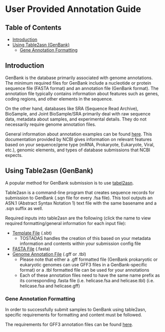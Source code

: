 # User Provided Annotation Guide

## Table of Contents
- [Introduction](#introduction)
 - [Using Table2asn (GenBank)](#using-table2asn-genbank)
    - [Gene Annotation Formatting](#gene-annotation-formatting)

## Introduction

GenBank is the database primarily associated with genome annotations. The minimum required files for GenBank include a nucleotide or protein sequence file (FASTA format) and an annotation file (GenBank format). The annotation file typically contains information about features such as genes, coding regions, and other elements in the sequence.

On the other hand, databases like SRA (Sequence Read Archive), BioSample, and Joint BioSample/SRA primarily deal with raw sequence data, metadata about samples, and experimental details. They do not necessarily require genome annotation files.

General information about annotation examples can be found [here](https://www.ncbi.nlm.nih.gov/WebSub/html/annot_examples.html). This documentation provided by NCBI gives information on relevant features based on your sequence/gene type (mRNA, Prokaryote, Eukaryote, Viral, etc.), genomic elements, and types of database submissions that NCBI expects.

## Using Table2asn (GenBank)

A popular method for GenBank submission is to use [tabel2asn](https://www.ncbi.nlm.nih.gov/genbank/table2asn/). 

Table2asn is a command-line program that creates sequence records for submission to GenBank (.sqn file for every .fsa file). This tool outputs an ASN.1 (Abstract Syntax Notation 1) text file with the same basename and a .sqn suffix as well. 

Required inputs into table2asn are the following (click the name to view required formatting/general information for each input file): 
* [Template File](https://www.ncbi.nlm.nih.gov/genbank/tbl2asn2/#Template) (.sbt)
    * TOSTADAS handles the creation of this based on your metadata information and contents within your submission config file 
* [FASTA File](https://www.ncbi.nlm.nih.gov/books/NBK566986/#qkstrt_Format_Sub.FASTA_Formatting) (.fasta)
* [Genome Annotation File](https://www.ncbi.nlm.nih.gov/books/NBK566986/#qkstrt_Format_Sub.Source_Modifier_Table) (.gff or .tbl)
    * Please note that either a .gff formatted file (GenBank prokaryotic or eukaryotic genomes can use GFF3 files in a GenBank-specific format) or a .tbl formatted file can be used for your annotations
    * Each of these annotation files need to have the same name prefix as its corresponding .fasta file (i.e. helicase.fsa and helicase.tbl) (i.e. helicase.fsa and helicase.gff)

### Gene Annotation Formatting 

In order to successfully submit samples to GenBank using table2asn, specific requirements for formatting and content must be followed. 

The requirements for GFF3 annotation files can be found [here](https://www.ncbi.nlm.nih.gov/genbank/genomes_gff/).









